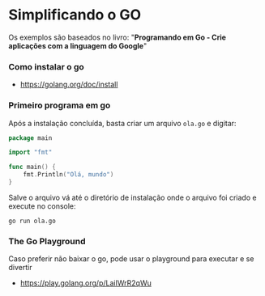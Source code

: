 # Simplificando o GO


Os exemplos são baseados no livro: "**Programando em Go - Crie aplicações com a linguagem do Google**"

### Como instalar o go 
* https://golang.org/doc/install


### Primeiro programa em go

Após a instalação concluída, basta criar um arquivo `ola.go` e digitar:

~~~go
package main

import "fmt"

func main() {
	fmt.Println("Olá, mundo")
}
~~~

Salve o arquivo vá até o diretório de instalação onde o arquivo foi criado e execute no console:
````
go run ola.go
````

### The Go Playground
Caso preferir não baixar o go, pode usar o playground para executar e se divertir

* https://play.golang.org/p/LaiIWrR2qWu
